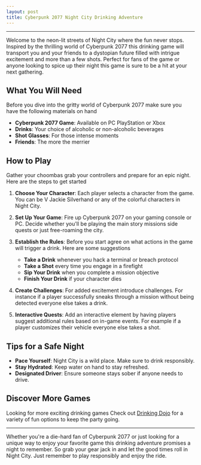 ```yaml
---
layout: post
title: Cyberpunk 2077 Night City Drinking Adventure
---
```



---

Welcome to the neon-lit streets of Night City where the fun never stops. Inspired by the thrilling world of Cyberpunk 2077 this drinking game will transport you and your friends to a dystopian future filled with intrigue excitement and more than a few shots. Perfect for fans of the game or anyone looking to spice up their night this game is sure to be a hit at your next gathering.

## What You Will Need

Before you dive into the gritty world of Cyberpunk 2077 make sure you have the following materials on hand

- **Cyberpunk 2077 Game**: Available on PC PlayStation or Xbox
- **Drinks**: Your choice of alcoholic or non-alcoholic beverages
- **Shot Glasses**: For those intense moments
- **Friends**: The more the merrier

## How to Play

Gather your choombas grab your controllers and prepare for an epic night. Here are the steps to get started

1. **Choose Your Character**: Each player selects a character from the game. You can be V Jackie Silverhand or any of the colorful characters in Night City.

2. **Set Up Your Game**: Fire up Cyberpunk 2077 on your gaming console or PC. Decide whether you'll be playing the main story missions side quests or just free-roaming the city.

3. **Establish the Rules**: Before you start agree on what actions in the game will trigger a drink. Here are some suggestions

   - **Take a Drink** whenever you hack a terminal or breach protocol
   - **Take a Shot** every time you engage in a firefight
   - **Sip Your Drink** when you complete a mission objective
   - **Finish Your Drink** if your character dies

4. **Create Challenges**: For added excitement introduce challenges. For instance if a player successfully sneaks through a mission without being detected everyone else takes a drink.

5. **Interactive Quests**: Add an interactive element by having players suggest additional rules based on in-game events. For example if a player customizes their vehicle everyone else takes a shot.

## Tips for a Safe Night

- **Pace Yourself**: Night City is a wild place. Make sure to drink responsibly.
- **Stay Hydrated**: Keep water on hand to stay refreshed.
- **Designated Driver**: Ensure someone stays sober if anyone needs to drive.

## Discover More Games

Looking for more exciting drinking games Check out [Drinking Dojo](https://drinkingdojo.com/) for a variety of fun options to keep the party going.

---

Whether you're a die-hard fan of Cyberpunk 2077 or just looking for a unique way to enjoy your favorite game this drinking adventure promises a night to remember. So grab your gear jack in and let the good times roll in Night City. Just remember to play responsibly and enjoy the ride.